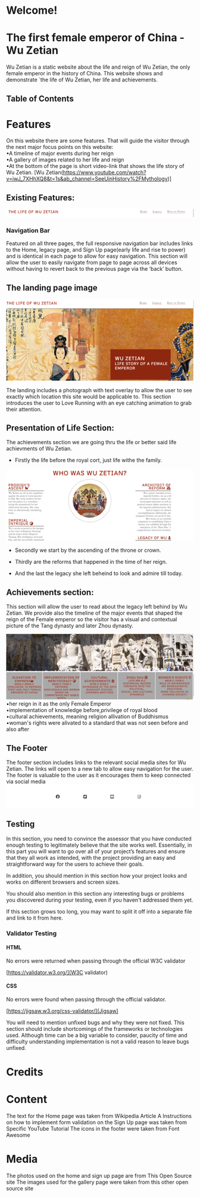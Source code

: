 # Welcome!


# The first female emperor of China -Wu Zetian 

Wu Zetian is a static website about the life and reign of Wu Zetian, the only female emperor in the history of China. This website shows and demonstrate ´the life of Wu Zetian, her life and achievements.

## Table of Contents

# Features
On this website there are some features. That will guide the visitor through the next major focus points on this website:
<br>
•A timeline of major events during her reign
<br>
•A gallery of images related to her life and reign
<br>
•At the bottom  of the page is short video-link that shows the life story of Wu Zetian.
[Wu Zetian(https://www.youtube.com/watch?v=iwJ_7XHhXQ8&t=1s&ab_channel=SeeUinHistory%2FMythology)]

## Existing Features:

<img src="assets/docs:README.md-images/navbar.png" alt="nav-bar">

### Navigation Bar

Featured on all three pages, the full responsive navigation bar includes links to the Home, legacy page, and Sign Up page(early life and rise to power) and is identical in each page to allow for easy navigation.
This section will allow the user to easily navigate from page to page across all devices without having to revert back to the previous page via the ‘back’ button.

## The landing page image

<img src="assets/docs:README.md-images/mainpage2.png" alt="landing-page">

The landing includes a photograph with text overlay to allow the user to see exactly which location this site would be applicable to.
This section introduces the user to Love Running with an eye catching animation to grab their attention.

## Presentation of Life Section:

The achievements section we are going thru the life or better said life achievments of Wu Zetian.
- Firstly the life before the royal cort, just life withe the family.

<img src="assets/docs:README.md-images/section2.png" alt="presentation-of-life-section">

- Secondly we start by the ascending of the throne or crown.

- Thirdly are the reforms that happened in the time of her reign.

- And the last the legacy she left beheind to look and admire till today.

## Achievements section:

 This section will allow the user to read about the legacy left behind by Wu Zetian.
 We provide also the timeline of the major events that shaped the reign of the Female emperor so the visitor has a visual and contextual picture of the Tang dynasty and later Zhou dynasty.

<img src="assets/docs:README.md-images/section3.png" alt="achievements-section">

<br>
•her reign in it as the only Female Emperor
<br>
•implementation of knowledge before,privilege of royal blood
<br>
•cultural achievements, meaning religion allivation of Buddhismus 
<br>
•woman's rights were alivated to a standard that was not seen before and also after

<h2>The Footer</h2>

The footer section includes links to the relevant social media sites for Wu Zetian. The links will open to a new tab to allow easy navigation for the user.
The footer is valuable to the user as it encourages them to keep connected via social media
<img src="assets/docs:README.md-images/footer.png" alt="footer-part-photo">

## Testing

In this section, you need to convince the assessor that you have conducted enough testing to legitimately believe that the site works well. Essentially, in this part you will want to go over all of your project’s features and ensure that they all work as intended, with the project providing an easy and straightforward way for the users to achieve their goals.

In addition, you should mention in this section how your project looks and works on different browsers and screen sizes.

You should also mention in this section any interesting bugs or problems you discovered during your testing, even if you haven't addressed them yet.

If this section grows too long, you may want to split it off into a separate file and link to it from here.

### Validator Testing

#### HTML
No errors were returned when passing through the official W3C validator

[https://validator.w3.org/](W3C validator)

#### CSS

No errors were found when passing through the official validator.

[https://jigsaw.w3.org/css-validator/](Jigsaw) 


You will need to mention unfixed bugs and why they were not fixed. This section should include shortcomings of the frameworks or technologies used. Although time can be a big variable to consider, paucity of time and difficulty understanding implementation is not a valid reason to leave bugs unfixed.

# Credits



# Content
The text for the Home page was taken from Wikipedia Article A
Instructions on how to implement form validation on the Sign Up page was taken from Specific YouTube Tutorial
The icons in the footer were taken from Font Awesome

# Media

The photos used on the home and sign up page are from This Open Source site
The images used for the gallery page were taken from this other open source site




